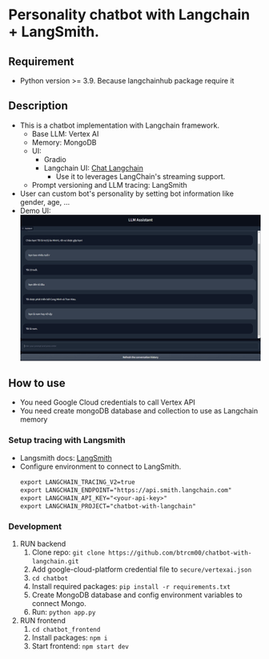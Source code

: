 # Personality chatbot with Langchain + LangSmith.

## Requirement

- Python version >= 3.9. Because langchainhub package require it

## Description

- This is a chatbot implementation with Langchain framework.
    - Base LLM: Vertex AI
    - Memory: MongoDB
    - UI:
        - Gradio
        - Langchain UI: [Chat Langchain](https://github.com/langchain-ai/chat-langchain)
            - Use it to leverages LangChain's streaming support.
    - Prompt versioning and LLM tracing: LangSmith
- User can custom bot's personality by setting bot information like gender, age, ...
- Demo UI:
  ![Demo UI](/assets/demo_ui.png)

## How to use

- You need Google Cloud credentials to call Vertex API
- You need create mongoDB database and collection to use as Langchain memory

### Setup tracing with Langsmith

- Langsmith docs: [LangSmith](https://docs.smith.langchain.com/)
- Configure environment to connect to LangSmith.
  ```commandline
  export LANGCHAIN_TRACING_V2=true
  export LANGCHAIN_ENDPOINT="https://api.smith.langchain.com"
  export LANGCHAIN_API_KEY="<your-api-key>"
  export LANGCHAIN_PROJECT="chatbot-with-langchain"
  ```

### Development

1. RUN backend
    1. Clone repo: `git clone https://github.com/btrcm00/chatbot-with-langchain.git`
    2. Add google-cloud-platform credential file to `secure/vertexai.json`
    3. `cd chatbot`
    4. Install required packages: `pip install -r requirements.txt`
    5. Create MongoDB database and config environment variables to connect Mongo.
    6. Run: `python app.py`
2. RUN frontend
    1. `cd chatbot_frontend`
    2. Install packages: `npm i`
    3. Start frontend: `npm start dev`

